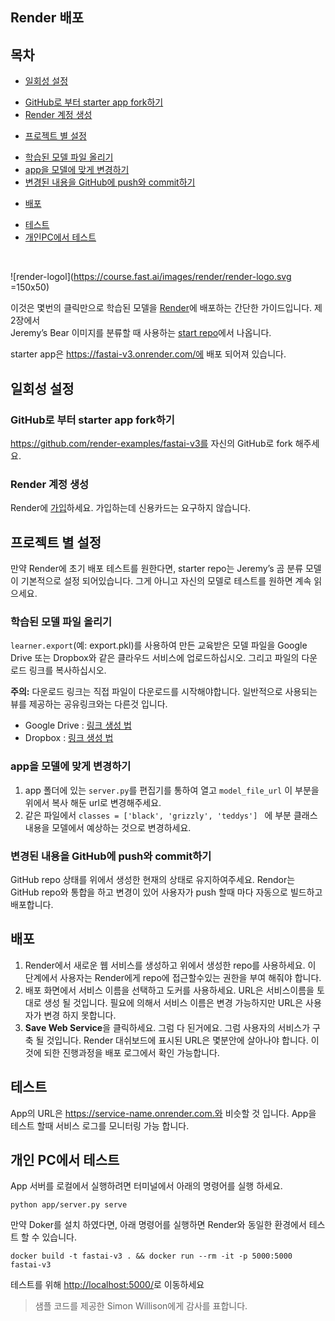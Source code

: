 ﻿## Render 배포

## 목차
* [일회성 설정](#One-time_setup)
- [GitHub로 부터 starter app fork하기](#forkstarterapp)
- [Render 계정 생성](#createaccount)

* [프로젝트 별 설정](#Per-project_setup)
- [학습된 모델 파일 올리기](#uploadmodel)
- [app을 모델에 맞게 변경하기](#customizemodel)
- [변경된 내용을 GitHub에 push와 commit하기](#pushgithub)

* [배포](#deploy)
- [테스트](#test)
- [개인PC에서 테스트](#localtest)
<br>


![render-logol](https://course.fast.ai/images/render/render-logo.svg  =150x50)

이것은 몇번의 클릭만으로 학습된 모델을 [Render](https://render.com/)에 배포하는 간단한 가이드입니다.  제 2장에서  
Jeremy’s Bear 이미지를 분류할 때 사용하는 [start repo](https://github.com/render-examples/fastai-v3)에서 나옵니다. 

starter app은  https://fastai-v3.onrender.com/에 배포 되어져 있습니다.


## 일회성 설정<span id="One-time_setup"></span>

### GitHub로 부터 starter app fork하기<span id="forkstarterapp"></span>
https://github.com/render-examples/fastai-v3를 자신의 GitHub로 fork 해주세요.

### Render 계정 생성<span id="createaccount"></span>
Render에 [가입](https://render.com/i/fastai-v3)하세요.  가입하는데 신용카드는 요구하지 않습니다.

## 프로젝트 별 설정<span id="Per-project_setup"></span>
만약 Render에 초기 배포 테스트를 원한다면, starter repo는 Jeremy’s 곰 분류 모델이 기본적으로 설정 되어있습니다. 그게 아니고 자신의 모델로 테스트를 원하면 계속 읽으세요.

### 학습된 모델 파일 올리기<span id="uploadmodel"></span>
``learner.export``(예: export.pkl)를 사용하여 만든 교육받은 모델 파일을 Google Drive 또는 Dropbox와 같은 클라우드 서비스에 업로드하십시오. 그리고 파일의 다운로드 링크를 복사하십시오.

**주의:**  다운로드 링크는 직접 파일이 다운로드를 시작해야합니다. 일반적으로 사용되는 뷰를 제공하는 공유링크와는 다른것 입니다. 
* Google Drive : [링크 생성 법](https://www.wonderplugin.com/online-tools/google-drive-direct-link-generator/)
* Dropbox : [링크 생성 법](https://syncwithtech.blogspot.com/p/direct-download-link-generator.html)

### app을 모델에 맞게 변경하기<span id="customizemodel"></span>

 1. app 폴더에 있는 ``server.py``를 편집기를 통하여 열고 ``model_file_url`` 이 부분을 위에서 복사 해둔 url로 변경해주세요. 
 2. 같은 파일에서 ``classes = ['black', 'grizzly', 'teddys'] `` 에 부분 클래스 내용을 모델에서 예상하는 것으로 변경하세요.


### 변경된 내용을 GitHub에 push와 commit하기<span id="pushgithub"></span>
GitHub repo 상태를 위에서 생성한 현재의 상태로 유지하여주세요. Rendor는 GitHub repo와 통합을 하고 변경이 있어 사용자가 push 할때 마다 자동으로 빌드하고 배포합니다.


## 배포<span id="deploy"></span>

 1. Render에서 새로운 웹 서비스를 생성하고  위에서 생성한 repo를 사용하세요. 이 단계에서 사용자는 Render에게 repo에 접근할수있는 권한을 부여 해줘야 합니다. 
 2. 배포 화면에서 서비스 이름을 선택하고 도커를 사용하세요. URL은 서비스이름을 토대로 생성 될 것입니다. 필요에 의해서 서비스 이름은 변경 가능하지만 URL은 사용자가 변경 하지 못합니다. 
 3. **Save Web Service**을 클릭하세요. 그럼 다 된거에요. 그럼 사용자의 서비스가 구축 될 것입니다. Render 대쉬보드에 표시된 URL은 몇분안에 살아나야 합니다. 이것에 되한 진행과정을 배포 로그에서 확인 가능합니다.


## 테스트<span id="test"></span>
App의 URL은 https://service-name.onrender.com.와 비슷할 것 입니다. App을 테스트 할때 서비스 로그를 모니터링 가능 합니다. 

## 개인 PC에서 테스트<span id="localtest"></span>
App 서버를 로컬에서 실행하려면 터미널에서 아래의 명령어를 실행 하세요.
```
python app/server.py serve
```
만약 Doker를 설치 하였다면,  아래 명령어를 실행하면 Render와 동일한 환경에서 테스트 할 수 있습니다. 
```
docker build -t fastai-v3 . && docker run --rm -it -p 5000:5000 fastai-v3
```
테스트를 위해 [http://localhost:5000/](http://localhost:5000/)로 이동하세요 

 

>  샘플 코드를 제공한 Simon Willison에게 감사를 표합니다.
